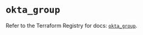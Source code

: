 # `okta_group`

Refer to the Terraform Registry for docs: [`okta_group`](https://registry.terraform.io/providers/okta/okta/4.15.0/docs/resources/group).
